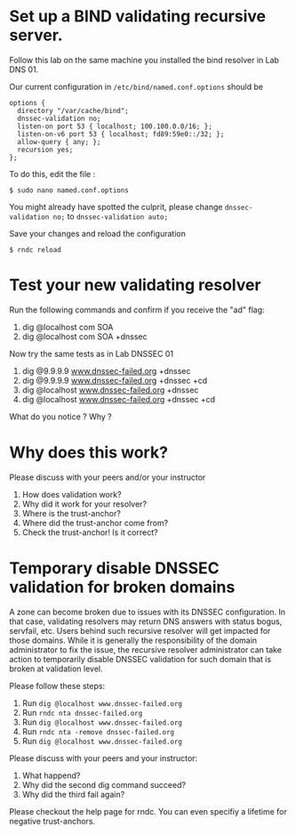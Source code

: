 # Set up a BIND validating recursive server.

Follow this lab on the same machine you installed the bind resolver in Lab DNS 01.

Our current configuration in `/etc/bind/named.conf.options` should be
```
options {
  directory "/var/cache/bind";
  dnssec-validation no;
  listen-on port 53 { localhost; 100.100.0.0/16; };
  listen-on-v6 port 53 { localhost; fd89:59e0::/32; };
  allow-query { any; };
  recursion yes;
};
```

To do this, edit the file :

```
$ sudo nano named.conf.options
```

You might already have spotted the culprit, please change `dnssec-validation no;` to `dnssec-validation auto;`

Save your changes and reload the configuration

```
$ rndc reload
```

# Test your new validating resolver

Run the following commands and confirm if you receive the "ad" flag:

1. dig @localhost com SOA 
2. dig @localhost com SOA +dnssec

Now try the same tests as in Lab DNSSEC 01

1. dig @9.9.9.9   www.dnssec-failed.org +dnssec
1. dig @9.9.9.9   www.dnssec-failed.org +dnssec +cd 
1. dig @localhost www.dnssec-failed.org +dnssec
1. dig @localhost www.dnssec-failed.org +dnssec +cd

What do you notice ? Why ?

# Why does this work?

Please discuss with your peers and/or your instructor

1. How does validation work?
1. Why did it work for your resolver?
1. Where is the trust-anchor?
1. Where did the trust-anchor come from?
1. Check the trust-anchor! Is it correct?

# Temporary disable DNSSEC validation for broken domains

A zone can become broken due to issues with its DNSSEC configuration. In that case, validating resolvers may return DNS answers with status bogus, servfail, etc. Users behind such recursive resolver will get impacted for those domains. While it is generally the responsibility of the domain administrator to fix the issue, the recursive resolver administrator can take action to temporarily disable DNSSEC validation for such domain that is broken at validation level.

Please follow these steps:
1. Run `dig @localhost www.dnssec-failed.org`
1. Run `rndc nta dnssec-failed.org`
1. Run `dig @localhost www.dnssec-failed.org`
1. Run `rndc nta -remove dnssec-failed.org`
1. Run `dig @localhost www.dnssec-failed.org`

Please discuss with your peers and your instructor:
1. What happend?
1. Why did the second dig command succeed?
2. Why did the third fail again?

Please checkout the help page for rndc. You can even specifiy a lifetime for negative trust-anchors.


